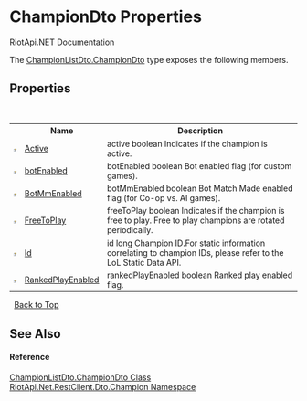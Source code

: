 # ChampionDto Properties
RiotApi.NET Documentation 

The <a href="82e37ba6-8d47-1fd3-d42b-04a7dbb570b6">ChampionListDto.ChampionDto</a> type exposes the following members.


## Properties
&nbsp;<table><tr><th></th><th>Name</th><th>Description</th></tr><tr><td>![Public property](media/pubproperty.gif "Public property")</td><td><a href="91ba9482-99f9-1e0d-8d18-7ef80b0273ca">Active</a></td><td>
active boolean Indicates if the champion is active.</td></tr><tr><td>![Public property](media/pubproperty.gif "Public property")</td><td><a href="47b727e3-59b9-3ba8-3691-df2fe74c025e">botEnabled</a></td><td>
botEnabled boolean Bot enabled flag (for custom games).</td></tr><tr><td>![Public property](media/pubproperty.gif "Public property")</td><td><a href="e5dc09e2-a123-1e2a-dec6-8f8821110b0c">BotMmEnabled</a></td><td>
botMmEnabled boolean Bot Match Made enabled flag (for Co-op vs. AI games).</td></tr><tr><td>![Public property](media/pubproperty.gif "Public property")</td><td><a href="b46ee910-f6f8-719a-3a45-7eb497f46ba6">FreeToPlay</a></td><td>
freeToPlay boolean Indicates if the champion is free to play. Free to play champions are rotated periodically.</td></tr><tr><td>![Public property](media/pubproperty.gif "Public property")</td><td><a href="6ac3375a-57d5-b4c1-d41b-5b9b769df8ff">Id</a></td><td>
id long Champion ID.For static information correlating to champion IDs, please refer to the LoL Static Data API.</td></tr><tr><td>![Public property](media/pubproperty.gif "Public property")</td><td><a href="ee76d44e-e153-91e6-5cf2-b09faaab630e">RankedPlayEnabled</a></td><td>
rankedPlayEnabled boolean Ranked play enabled flag.</td></tr></table>&nbsp;
<a href="#championdto-properties">Back to Top</a>

## See Also


#### Reference
<a href="82e37ba6-8d47-1fd3-d42b-04a7dbb570b6">ChampionListDto.ChampionDto Class</a><br /><a href="9d38b97f-3a23-79de-16cd-679cb0b39f3d">RiotApi.Net.RestClient.Dto.Champion Namespace</a><br />